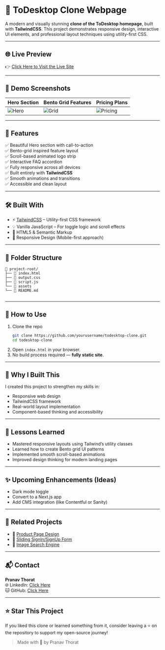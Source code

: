 # 🚀 ToDesktop Clone Webpage

A modern and visually stunning **clone of the ToDesktop homepage**, built with **TailwindCSS**. This project demonstrates responsive design, interactive UI elements, and professional layout techniques using utility-first CSS.

---

## 🌐 Live Preview

👉 [Click Here to Visit the Live Site](https://to-desktop-ui-clone.vercel.app/)

---

## 📸 Demo Screenshots

| Hero Section | Bento Grid Features | Pricing Plans |
|--------------|---------------------|----------------|
| ![Hero](https://github.com/user-attachments/assets/cd33dc1f-2ceb-4b31-9bb4-0a6c73449126) | ![Grid](assets/screens/grid.png) | ![Pricing](assets/screens/pricing.png) |

---

## 🎯 Features

✅ Beautiful Hero section with call-to-action  
✅ Bento-grid inspired feature layout  
✅ Scroll-based animated logo strip  
✅ Interactive FAQ accordion  
✅ Fully responsive across all devices  
✅ Built entirely with **TailwindCSS**  
✅ Smooth animations and transitions  
✅ Accessible and clean layout  

---

## 🛠️ Built With

- ⚡️ [TailwindCSS](https://tailwindcss.com/) – Utility-first CSS framework
- 💡 Vanilla JavaScript – For toggle logic and scroll effects
- 🎨 HTML5 & Semantic Markup
- 📱 Responsive Design (Mobile-first approach)

---

## 🧩 Folder Structure

```
📁 project-root/
├── 📄 index.html
├── 📄 output.css
├── 📄 script.js
└── 📁 assets
└── 📄 README.md
    
```

---

## 📌 How to Use

1. Clone the repo
   ```bash
   git clone https://github.com/yourusername/todesktop-clone.git
   cd todesktop-clone
   ```
2. Open `index.html` in your browser.
3. No build process required — **fully static site**.

---

## 📢 Why I Built This

I created this project to strengthen my skills in:
- Responsive web design
- TailwindCSS framework
- Real-world layout implementation
- Component-based thinking and accessibility



---

## 🧠 Lessons Learned

- Mastered responsive layouts using Tailwind’s utility classes  
- Learned how to create Bento grid UI patterns  
- Implemented smooth scroll-based animations  
- Improved design thinking for modern landing pages

---

## ✨ Upcoming Enhancements (Ideas)

- Dark mode toggle  
- Convert to a Next.js app  
- Add CMS integration (like Contentful or Sanity)

---

## 📎 Related Projects

- 🔸 [Product Page Design](https://github.com/PranavThorat1432/Product-Page-Design)
- 🔸 [Sliding SignIn/SignUp Form](https://github.com/PranavThorat1432/Sliding-SignIn-SignUp-Form)
- 🔸 [Image Search Engine](https://github.com/PranavThorat1432/Image-Search-Engine)

---

## 📬 Contact

**Pranav Thorat**  
🌐 LinkedIn: [Click Here](https://www.linkedin.com/in/curiouspranavthorat/)  
🐱 GitHub: [Click Here](https://github.com/PranavThorat1432)

---

## ⭐ Star This Project

If you liked this clone or learned something from it, consider leaving a ⭐ on the repository to support my open-source journey!



> Made with 💙 by Pranav Thorat
